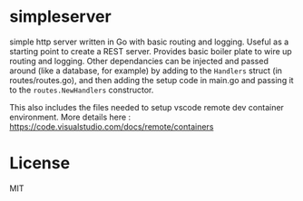 # simpleserver
simple http server written in Go with basic routing and logging. Useful as a starting point to create a REST server. Provides basic boiler plate to wire up routing and logging. Other dependancies can be injected and passed around (like a database, for example) by adding to the `Handlers` struct (in routes/routes.go), and then adding the setup code in main.go and passing it to the `routes.NewHandlers` constructor.

This also includes the files needed to setup vscode remote dev container environment. More details here : https://code.visualstudio.com/docs/remote/containers

# License
MIT

